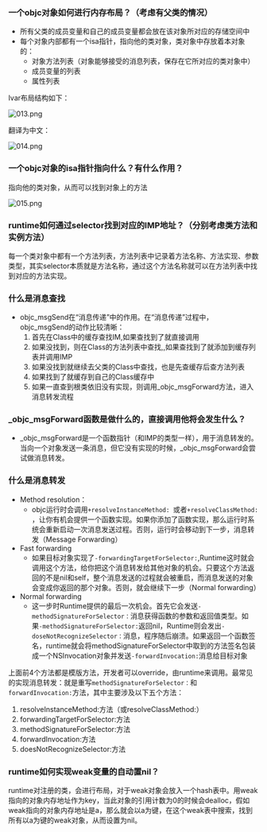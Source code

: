 ### 一个objc对象如何进行内存布局？（考虑有父类的情况）
+ 所有父类的成员变量和自己的成员变量都会放在该对象所对应的存储空间中
+ 每个对象内部都有一个isa指针，指向他的类对象，类对象中存放着本对象的：
	+ 对象方法列表（对象能够接受的消息列表，保存在它所对应的类对象中）
	+ 成员变量的列表
	+ 属性列表

Ivar布局结构如下：

![013.png](/Users/admin/Code/study/iOSInterview/res/013.png)

翻译为中文：

![014.png](/Users/admin/Code/study/iOSInterview/res/014.png)

### 一个objc对象的isa指针指向什么？有什么作用？
指向他的类对象，从而可以找到对象上的方法


![015.png](/Users/admin/Code/study/iOSInterview/res/015.png)

### runtime如何通过selector找到对应的IMP地址？（分别考虑类方法和实例方法）
每一个类对象中都有一个方法列表，方法列表中记录着方法名称、方法实现、参数类型，其实selector本质就是方法名称，通过这个方法名称就可以在方法列表中找到对应的方法实现。


### 什么是消息查找
+ objc_msgSend在“消息传递”中的作用。在“消息传递”过程中，objc_msgSend的动作比较清晰：
	1. 首先在Class中的缓存查找IM,如果查找到了就直接调用
	2. 如果没找到，则在Class的方法列表中查找,,如果查找到了就添加到缓存列表并调用IMP
	3. 如果没找到就继续去父类的Class中查找，也是先查缓存后查方法列表
	4. 如果找到了就缓存到自己的Class缓存中
	5. 如果一直查到根类依旧没有实现，则调用_objc_msgForward方法，进入消息转发流程

### _objc_msgForward函数是做什么的，直接调用他将会发生什么？
+ _objc_msgForward是一个函数指针（和IMP的类型一样），用于消息转发的。当向一个对象发送一条消息，但它没有实现的时候，_objc_msgForward会尝试做消息转发。

### 什么是消息转发
+ Method resolution：
	+ objc运行时会调用```+resolveInstanceMethod: ```或者```+resolveClassMethod: ```，让你有机会提供一个函数实现。如果你添加了函数实现，那么运行时系统会重新启动一次消息发送过程。否则，运行时会移动到下一步，消息转发（Message Forwarding）
+ Fast forwarding
	+ 如果目标对象实现了```-forwardingTargetForSelector:```,Runtime这时就会调用这个方法，给你把这个消息转发给其他对象的机会。只要这个方法返回的不是nil和self，整个消息发送的过程就会被重启，而消息发送的对象会变成你返回的那个对象。否则，就会继续下一步（Normal forwarding）
+ Normal forwarding
	+ 这一步时Runtime提供的最后一次机会。首先它会发送```-methodSignatureForSelector：```消息获得函数的参数和返回值类型。如果```-methodSignatureForSelector:```返回nil，Runtime则会发出```-doseNotRecognizeSelector：```消息，程序随后崩溃。如果返回一个函数签名，runtime就会将methodSignatureForSelector中取到的方法签名包装成一个NSInvocation对象并发送```-forwardInvocation:```消息给目标对象

上面前4个方法都是模版方法，开发者可以override，由runtime来调用。最常见的实现消息转发：就是重写```methodSignatureForSelector：```和```forwardInvocation:```方法，其中主要涉及以下五个方法：
1. resolveInstanceMethod:方法（或resolveClassMethod:）
2. forwardingTargetForSelector:方法
3. methodSignatureForSelector:方法
4. forwardInvocation:方法
5. doesNotRecognizeSelector:方法

### runtime如何实现weak变量的自动置nil？
runtime对注册的类，会进行布局，对于weak对象会放入一个hash表中。用weak指向的对象内存地址作为key，当此对象的引用计数为0的时候会dealloc，假如weak指向的对象内存地址是a，那么就会以a为键，在这个weak表中搜索，找到所有以a为键的weak对象，从而设置为nil。





